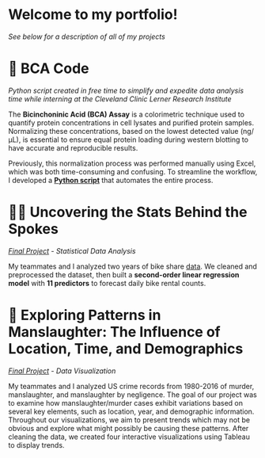 
# Welcome to my portfolio!
*See below for a description of all of my projects*

# 🧪 BCA Code
*Python script created in free time to simplify and expedite data analysis time while interning at the Cleveland Clinic Lerner Research Institute*

The **Bicinchoninic Acid (BCA) Assay** is a colorimetric technique used to quantify protein concentrations in cell lysates and purified protein samples. Normalizing these concentrations, based on the lowest detected value (ng/µL), is essential to ensure equal protein loading during western blotting to have accurate and reproducible results.

Previously, this normalization process was performed manually using Excel, which was both time-consuming and confusing. To streamline the workflow, I developed a **[Python script](BCA_Code_Template.ipynb)** that automates the entire process.

# 🚴‍♂️ Uncovering the Stats Behind the Spokes  
*[Final Project](Uncovering_the_Stats_Behind_the_Spokes.pdf) - Statistical Data Analysis*

My teammates and I analyzed two years of bike share [data](https://vitalflux.com/linear-regression-datasets-csv-excel/?utm_source=chatgpt.com#google_vignette). We cleaned and preprocessed the dataset, then built a **second-order linear regression model** with **11 predictors** to forecast daily bike rental counts.

# 🫆 Exploring Patterns in Manslaughter: The Influence of Location, Time, and Demographics
*[Final Project](https://public.tableau.com/shared/ZKTGJY5KQ?:display_count=n&:origin=viz_share_link) - Data Visualization*

My teammates and I analyzed US crime records from 1980-2016 of murder, manslaughter, and manslaughter by negligence. The goal of our project was to examine how manslaughter/murder cases exhibit variations based on several key elements, such as location, year, and demographic information. Throughout our visualizations, we aim to present trends which may not be obvious and explore what might possibly be causing these patterns. After cleaning the data, we created four interactive visualizations using Tableau to display trends.


